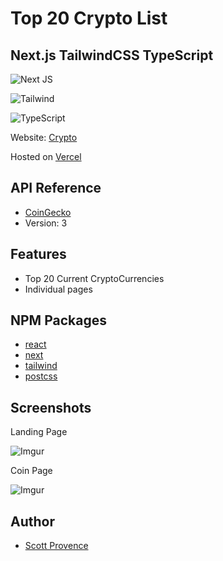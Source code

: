 # Top 20 Crypto List

## Next.js TailwindCSS TypeScript

![Next JS](https://img.shields.io/badge/Next-black?style=flat&logo=next.js&logoColor=white)

![Tailwind](https://img.shields.io/badge/Tailwind_CSS-38B2AC?style=flat&logo=tailwind-css&logoColor=white)

![TypeScript](https://img.shields.io/badge/TypeScript-007ACC?style=flat&logo=typescript&logoColor=white)

Website: [Crypto](https://crypto-list-iota.vercel.app/)

Hosted on [Vercel](https://vercel.com)

## API Reference

- [CoinGecko](https://www.coingecko.com/en/api/documentation)
- Version: 3

## Features

- Top 20 Current CryptoCurrencies
- Individual pages

## NPM Packages

- [react](https://reactjs.org/)
- [next](https://nextjs.org/)
- [tailwind](https://tailwindcss.com/)
- [postcss](https://postcss.org/)

## Screenshots

Landing Page

![Imgur](https://i.imgur.com/qkeCiux.png)

Coin Page

![Imgur](https://i.imgur.com/cXFjhMK.png)

## Author

- [Scott Provence](https://www.github.com/scopro220)
